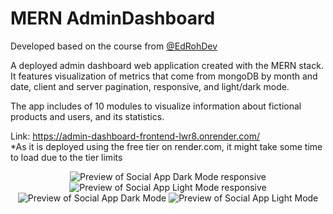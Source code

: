 # MERN AdminDashboard
Developed based on the course from <a href="https://www.youtube.com/@EdRohDev">@EdRohDev</a><br/>

A deployed admin dashboard web application created with the MERN stack. It features visualization of metrics that come from mongoDB by month and date, client and server pagination, responsive, and light/dark mode. 

The app includes of 10 modules to visualize information about fictional products and users, and its statistics.

Link: https://admin-dashboard-frontend-lwr8.onrender.com/ <br>
*As it is deployed using the free tier on render.com, it might take some time to load due to the tier limits

<div align="center">
  <img alt="Preview of Social App Dark Mode responsive" src="https://i.imgur.com/G2sGIr8.png" />
  <img alt="Preview of Social App Light Mode responsive" src="https://i.imgur.com/oxo1L49.png" />
  <img alt="Preview of Social App Dark Mode" src="https://i.imgur.com/jVzrTDQ.png" />
  <img alt="Preview of Social App Light Mode" src= "https://i.imgur.com/9youCRA.png" />
</div>
